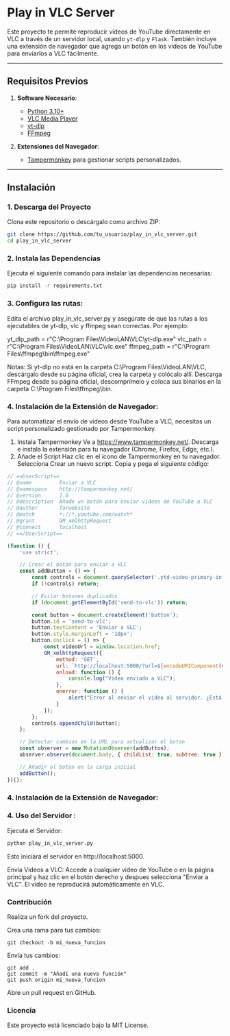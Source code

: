 # Play in VLC Server

Este proyecto te permite reproducir videos de YouTube directamente en VLC a través de un servidor local, usando `yt-dlp` y `Flask`. También incluye una extensión de navegador que agrega un botón en los videos de YouTube para enviarlos a VLC fácilmente.

---

## Requisitos Previos

1. **Software Necesario**:
   - [Python 3.10+](https://www.python.org/downloads/)
   - [VLC Media Player](https://www.videolan.org/vlc/index.html)
   - [yt-dlp](https://github.com/yt-dlp/yt-dlp)
   - [FFmpeg](https://ffmpeg.org/download.html)

2. **Extensiones del Navegador**:
   - [Tampermonkey](https://www.tampermonkey.net/) para gestionar scripts personalizados.

---

## Instalación

### 1. Descarga del Proyecto
Clona este repositorio o descárgalo como archivo ZIP:

```bash
git clone https://github.com/tu_usuario/play_in_vlc_server.git
cd play_in_vlc_server
```

### 2. Instala las Dependencias
Ejecuta el siguiente comando para instalar las dependencias necesarias:

```bash
pip install -r requirements.txt

```


### 3. Configura las rutas:

Edita el archivo play_in_vlc_server.py y asegúrate de que las rutas a los ejecutables de yt-dlp, vlc y ffmpeg sean correctas. Por ejemplo:

yt_dlp_path = r"C:\Program Files\VideoLAN\VLC\yt-dlp.exe"
vlc_path = r"C:\Program Files\VideoLAN\VLC\vlc.exe"
ffmpeg_path = r"C:\Program Files\ffmpeg\bin\ffmpeg.exe"

Notas:
Si yt-dlp no está en la carpeta C:\Program Files\VideoLAN\VLC\, descárgalo desde su página oficial, crea la carpeta y colócalo allí.
Descarga FFmpeg desde su página oficial, descomprímelo y coloca sus binarios en la carpeta C:\Program Files\ffmpeg\bin.



### 4. Instalación de la Extensión de Navegador:
Para automatizar el envío de videos desde YouTube a VLC, necesitas un script personalizado gestionado por Tampermonkey.

1. Instala Tampermonkey
Ve a https://www.tampermonkey.net/.
Descarga e instala la extensión para tu navegador (Chrome, Firefox, Edge, etc.).
2. Añade el Script
Haz clic en el ícono de Tampermonkey en tu navegador.
Selecciona Crear un nuevo script.
Copia y pega el siguiente código:

```javascript
// ==UserScript==
// @name         Enviar a VLC
// @namespace    http://tampermonkey.net/
// @version      1.0
// @description  Añade un botón para enviar videos de YouTube a VLC
// @author       farwebsite
// @match        *://*.youtube.com/watch*
// @grant        GM_xmlhttpRequest
// @connect      localhost
// ==/UserScript==

(function () {
    'use strict';

    // Crear el botón para enviar a VLC
    const addButton = () => {
        const controls = document.querySelector('.ytd-video-primary-info-renderer');
        if (!controls) return;

        // Evitar botones duplicados
        if (document.getElementById('send-to-vlc')) return;

        const button = document.createElement('button');
        button.id = 'send-to-vlc';
        button.textContent = 'Enviar a VLC';
        button.style.marginLeft = '10px';
        button.onclick = () => {
            const videoUrl = window.location.href;
            GM_xmlhttpRequest({
                method: 'GET',
                url: `http://localhost:5000/?url=${encodeURIComponent(videoUrl)}`,
                onload: function () {
                    console.log("Video enviado a VLC");
                },
                onerror: function () {
                    alert("Error al enviar el video al servidor. ¿Está el servidor en ejecución?");
                }
            });
        };
        controls.appendChild(button);
    };

    // Detectar cambios en la URL para actualizar el botón
    const observer = new MutationObserver(addButton);
    observer.observe(document.body, { childList: true, subtree: true });

    // Añadir el botón en la carga inicial
    addButton();
})();

```

### 4. Instalación de la Extensión de Navegador:

### 4. Uso del Servidor :
Ejecuta el Servidor:

```bash
python play_in_vlc_server.py

```
Esto iniciará el servidor en http://localhost:5000.

Envía Videos a VLC: Accede a cualquier video de YouTube o en la página principal y haz clic en el botón derecho y despues selecciona "Enviar a VLC". El video se reproducirá automáticamente en VLC.


###  Contribución

Realiza un fork del proyecto.

Crea una rama para tus cambios:
```
git checkout -b mi_nueva_funcion

```

Envía tus cambios:

```
git add .
git commit -m "Añadí una nueva función"
git push origin mi_nueva_funcion

```
Abre un pull request en GitHub.

### Licencia
Este proyecto está licenciado bajo la MIT License.


